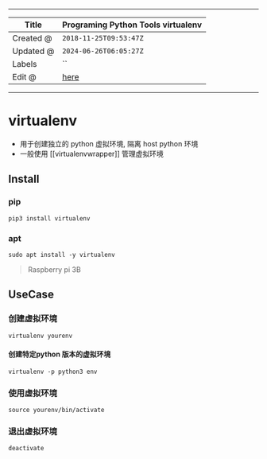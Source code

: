 -----

| Title     | Programing Python Tools virtualenv                   |
| --------- | ---------------------------------------------------- |
| Created @ | `2018-11-25T09:53:47Z`                               |
| Updated @ | `2024-06-26T06:05:27Z`                               |
| Labels    | \`\`                                                 |
| Edit @    | [here](https://github.com/junxnone/xwiki/issues/176) |

-----

# virtualenv

  - 用于创建独立的 python 虚拟环境, 隔离 host python 环境
  - 一般使用 \[\[virtualenvwrapper\]\] 管理虚拟环境

## Install

### pip

    pip3 install virtualenv

### apt

    sudo apt install -y virtualenv

> Raspberry pi 3B

## UseCase

### 创建虚拟环境

`virtualenv yourenv`

#### 创建特定python 版本的虚拟环境

    virtualenv -p python3 env

### 使用虚拟环境

    source yourenv/bin/activate

### 退出虚拟环境

    deactivate
